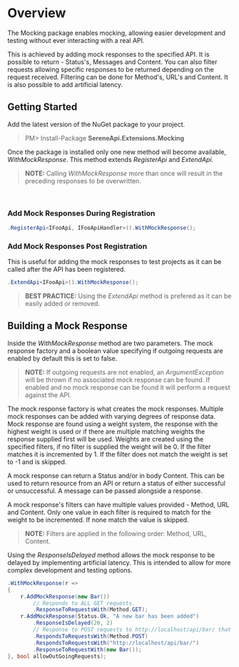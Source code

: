 ﻿# Overview
The Mocking package enables mocking, allowing easier development and testing without ever interacting with a real API.

This is achieved by adding mock responses to the specified API. It is possible to return - Status's, Messages and Content. You can also filter requests allowing specific responses to be returned depending on the request received. Filtering can be done for Method's, URL's and Content. It is also possible to add artificial latency.

## Getting Started
Add the latest version of the NuGet package to your project.
>PM> Install-Package **SereneApi.Extensions.Mocking**

Once the package is installed only one  new method will become available, *WithMockResponse*. This method extends *RegisterApi* and *ExtendApi*.
> **NOTE:** Calling *WithMockResponse* more than once will result in the preceding responses to be overwritten.

<br/>

### Add Mock Responses During Registration
```csharp
.RegisterApi<IFooApi, IFooApiHandler>().WithMockResponse();
```
### Add Mock Responses Post Registration
This is useful for adding the mock responses to test projects as it can be called after the API has been registered.
```csharp
.ExtendApi<IFooApi>().WithMockResponse();
```
>**BEST PRACTICE:** Using the *ExtendApi* method is prefered as it can be easily added or removed.
## Building a Mock Response
Inside the *WithMockResponse* method are two parameters. The mock response factory and a boolean value specifying if outgoing requests are enabled by default this is set to false. 
>**NOTE:** If outgoing requests are not enabled, an *ArgumentException* will be thrown if no associated mock response can be found. If enabled and no mock response can be found it will perform a request against the API.

The mock response factory is what creates the mock responses. Multiple mock responses can be added with varying degrees of response data. Mock response are found using a weight system, the response with the highest weight is used or if there are multiple matching weights the response supplied first will be used.
Weights are created using the specified filters, if no filter is supplied the weight will be 0. If the filter matches it is incremented by 1. If the filter does not match the weight is set to -1 and is skipped.

A mock response can return a Status and/or in body Content. This can be used to return resource from an API or return a status of either successful or unsuccessful. A message can be passed alongside a response.

A mock response's filters can have multiple values provided - Method, URL and Content. Only one value in each filter is required to match for the weight to be incremented. If none match the value is skipped.
>**NOTE:** Filters are applied in the following order: Method, URL, Content.

Using the *ResponseIsDelayed* method allows the mock response to be delayed by implementing artificial latency. This is intended to allow for more complex development and testing options.
```csharp
.WithMockResponse(r =>
{
	r.AddMockResponse(new Bar())
		// Responds to ALL GET requests.
		.ResponseToRequestsWith(Method.GET);
	r.AddMockResponse(Status.Ok, "A new bar has been added")
		.ResponseIsDelayed(20, 2)
		// Response to POST requests to http://localhost/api/bar/ that contain the specified Bar object.
		.RespondsToRequestsWith(Method.POST)
		.RespondsToRequestsWith("http://localhost/api/bar/")
		.ResponseToRequestWith(new Bar());
}, bool allowOutGoingRequests);
```